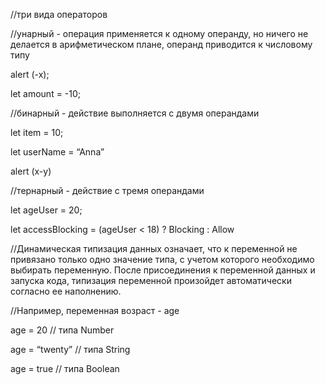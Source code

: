 //три вида операторов

//унарный - операция применяется к одному операнду, но ничего не делается в арифметическом плане, операнд приводится к числовому типу

alert (-x);

let amount = -10;

//бинарный - действие выполняется с двумя операндами

let item = 10;

let userName = “Anna”

alert (x-y)

//тернарный - действие с тремя операндами

let ageUser = 20;

let accessВlocking = (ageUser < 18) ? Blocking : Allow

//Динамическая типизация данных означает, что к переменной не привязано только одно значение типа, с учетом которого необходимо выбирать переменную. После присоединения к переменной данных и запуска кода, типизация переменной произойдет автоматически согласно ее наполнению.

//Например, переменная возраст - age

age = 20 // типа Number

age = “twenty” // типа String

age = true // типа Boolean
